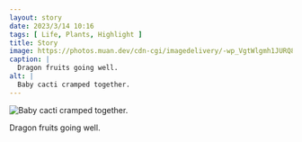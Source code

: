 ```yaml
---
layout: story
date: 2023/3/14 10:16
tags: [ Life, Plants, Highlight ]
title: Story
image: https://photos.muan.dev/cdn-cgi/imagedelivery/-wp_VgtWlgmh1JURQ8t1mg/cd7e49c2-694e-4007-732b-b4b500b0b700/public
caption: |
  Dragon fruits going well.
alt: |
  Baby cacti cramped together.
---
```


![Baby cacti cramped together.](https://photos.muan.dev/cdn-cgi/imagedelivery/-wp_VgtWlgmh1JURQ8t1mg/cd7e49c2-694e-4007-732b-b4b500b0b700/public)

Dragon fruits going well.
